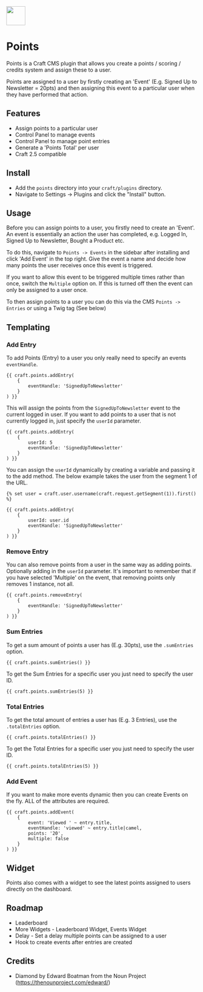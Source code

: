 <img src="https://raw.githubusercontent.com/bymayo/points/master/screenshots/icon.png" width="50">

# Points

Points is a Craft CMS plugin that allows you create a points / scoring / credits system and assign these to a user.

Points are assigned to a user by firstly creating an 'Event' (E.g. Signed Up to Newsletter = 20pts) and then assigning this event to a particular user when they have performed that action.

## Features

- Assign points to a particular user
- Control Panel to manage events
- Control Panel to manage point entries
- Generate a 'Points Total' per user
- Craft 2.5 compatible

## Install

- Add the `points` directory into your `craft/plugins` directory.
- Navigate to Settings -> Plugins and click the "Install" button.

## Usage

Before you can assign points to a user, you firstly need to create an 'Event'. An event is essentially an action the user has completed, e.g. Logged In, Signed Up to Newsletter, Bought a Product etc. 

To do this, navigate to `Points -> Events` in the sidebar after installing and click 'Add Event' in the top right. Give the event a name and decide how many points the user receives once this event is triggered. 

If you want to allow this event to be triggered multiple times rather than once, switch the `Multiple` option on. If this is turned off then the event can only be assigned to a user once.

To then assign points to a user you can do this via the CMS `Points -> Entries` or using a Twig tag (See below)

## Templating

### Add Entry

To add Points (Entry) to a user you only really need to specify an events `eventHandle`.

	{{ craft.points.addEntry(
		{ 
			eventHandle: 'SignedUpToNewsletter'
		}
	) }}
	
This will assign the points from the `SignedUpToNewsletter` event to the current logged in user. If you want to add points to a user that is not currently logged in, just specify the `userId` parameter.
	
	{{ craft.points.addEntry(
		{ 
			userId: 5
			eventHandle: 'SignedUpToNewsletter'
		}
	) }}
	
You can assign the `userId` dynamically by creating a variable and passing it to the add method. The below example takes the user from the segment 1 of the URL.

	{% set user = craft.user.username(craft.request.getSegment(1)).first() %}

	{{ craft.points.addEntry(
		{ 
			userId: user.id
			eventHandle: 'SignedUpToNewsletter'
		}
	) }}

### Remove Entry

You can also remove points from a user in the same way as adding points. Optionally adding in the `userId` parameter. It's important to remember that if you have selected 'Multiple' on the event, that removing points only removes 1 instance, not all.

	{{ craft.points.removeEntry(
		{ 
			eventHandle: 'SignedUpToNewsletter'
		}
	) }}

### Sum Entries

To get a sum amount of points a user has (E.g. 30pts), use the `.sumEntries` option.

	{{ craft.points.sumEntries() }}
	
To get the Sum Entries for a specific user you just need to specify the user ID.

	{{ craft.points.sumEntries(5) }}
	
### Total Entries

To get the total amount of entries a user has (E.g. 3 Entries), use the `.totalEntries` option.

	{{ craft.points.totalEntries() }}
	
To get the Total Entries for a specific user you just need to specify the user ID.

	{{ craft.points.totalEntries(5) }}
	
### Add Event

If you want to make more events dynamic then you can create Events on the fly. ALL of the attributes are required.

	{{ craft.points.addEvent(
		{
			event: 'Viewed ' ~ entry.title,
			eventHandle: 'viewed' ~ entry.title|camel,
			points: '20',
			multiple: false
		}
	) }}

## Widget

Points also comes with a widget to see the latest points assigned to users directly on the dashboard. 

## Roadmap

- Leaderboard
- More Widgets - Leaderboard Widget, Events Widget
- Delay - Set a delay multiple points can be assigned to a user
- Hook to create events after entries are created

## Credits

- Diamond by Edward Boatman from the Noun Project (https://thenounproject.com/edward/)